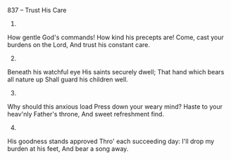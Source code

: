 837 – Trust His Care


1.
How gentle God's commands!
How kind his precepts are!
Come, cast your burdens on the Lord,
And trust his constant care.

2.
Beneath his watchful eye
His saints securely dwell;
That hand which bears all nature up
Shall guard his children well.

3.
Why should this anxious load
Press down your weary mind?
Haste to your heav'nly Father's throne,
And sweet refreshment find.

4.
His goodness stands approved
Thro' each succeeding day:
I'll drop my burden at his feet,
And bear a song away.
